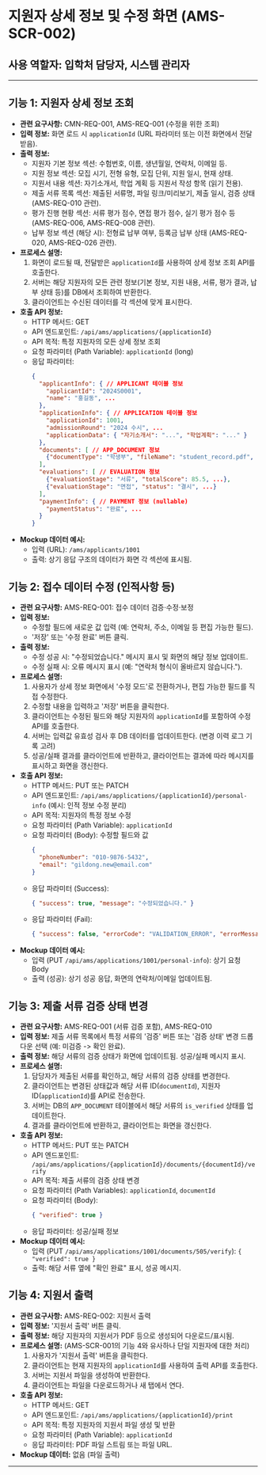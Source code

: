 # 지원자 상세 정보 및 수정 화면 (AMS-SCR-002)

## 사용 역할자: 입학처 담당자, 시스템 관리자

---

## 기능 1: 지원자 상세 정보 조회

-   **관련 요구사항:** CMN-REQ-001, AMS-REQ-001 (수정을 위한 조회)
-   **입력 정보:** 화면 로드 시 `applicationId` (URL 파라미터 또는 이전 화면에서 전달받음).
-   **출력 정보:**
    -   지원자 기본 정보 섹션: 수험번호, 이름, 생년월일, 연락처, 이메일 등.
    -   지원 정보 섹션: 모집 시기, 전형 유형, 모집 단위, 지원 일시, 현재 상태.
    -   지원서 내용 섹션: 자기소개서, 학업 계획 등 지원서 작성 항목 (읽기 전용).
    -   제출 서류 목록 섹션: 제출된 서류명, 파일 링크/미리보기, 제출 일시, 검증 상태 (AMS-REQ-010 관련).
    -   평가 진행 현황 섹션: 서류 평가 점수, 면접 평가 점수, 실기 평가 점수 등 (AMS-REQ-006, AMS-REQ-008 관련).
    -   납부 정보 섹션 (해당 시): 전형료 납부 여부, 등록금 납부 상태 (AMS-REQ-020, AMS-REQ-026 관련).
-   **프로세스 설명:**
    1.  화면이 로드될 때, 전달받은 `applicationId`를 사용하여 상세 정보 조회 API를 호출한다.
    2.  서버는 해당 지원자의 모든 관련 정보(기본 정보, 지원 내용, 서류, 평가 결과, 납부 상태 등)를 DB에서 조회하여 반환한다.
    3.  클라이언트는 수신된 데이터를 각 섹션에 맞게 표시한다.
-   **호출 API 정보:**
    -   HTTP 메서드: GET
    -   API 엔드포인트: `/api/ams/applications/{applicationId}`
    -   API 목적: 특정 지원자의 모든 상세 정보 조회
    -   요청 파라미터 (Path Variable): `applicationId` (long)
    -   응답 파라미터:
        ```json
        {
          "applicantInfo": { // APPLICANT 테이블 정보
            "applicantId": "2024S0001",
            "name": "홍길동", ...
          },
          "applicationInfo": { // APPLICATION 테이블 정보
            "applicationId": 1001,
            "admissionRound": "2024 수시", ...
            "applicationData": { "자기소개서": "...", "학업계획": "..." }
          },
          "documents": [ // APP_DOCUMENT 정보
            {"documentType": "학생부", "fileName": "student_record.pdf", "verified": true, ...}
          ],
          "evaluations": [ // EVALUATION 정보
            {"evaluationStage": "서류", "totalScore": 85.5, ...},
            {"evaluationStage": "면접", "status": "결시", ...}
          ],
          "paymentInfo": { // PAYMENT 정보 (nullable)
            "paymentStatus": "완료", ...
          }
        }
        ```
-   **Mockup 데이터 예시:**
    -   입력 (URL): `/ams/applicants/1001`
    -   출력: 상기 응답 구조의 데이터가 화면 각 섹션에 표시됨.

## 기능 2: 접수 데이터 수정 (인적사항 등)

-   **관련 요구사항:** AMS-REQ-001: 접수 데이터 검증·수정·보정
-   **입력 정보:**
    -   수정할 필드에 새로운 값 입력 (예: 연락처, 주소, 이메일 등 편집 가능한 필드).
    -   '저장' 또는 '수정 완료' 버튼 클릭.
-   **출력 정보:**
    -   수정 성공 시: "수정되었습니다." 메시지 표시 및 화면의 해당 정보 업데이트.
    -   수정 실패 시: 오류 메시지 표시 (예: "연락처 형식이 올바르지 않습니다.").
-   **프로세스 설명:**
    1.  사용자가 상세 정보 화면에서 '수정 모드'로 전환하거나, 편집 가능한 필드를 직접 수정한다.
    2.  수정할 내용을 입력하고 '저장' 버튼을 클릭한다.
    3.  클라이언트는 수정된 필드와 해당 지원자의 `applicationId`를 포함하여 수정 API를 호출한다.
    4.  서버는 입력값 유효성 검사 후 DB 데이터를 업데이트한다. (변경 이력 로그 기록 고려)
    5.  성공/실패 결과를 클라이언트에 반환하고, 클라이언트는 결과에 따라 메시지를 표시하고 화면을 갱신한다.
-   **호출 API 정보:**
    -   HTTP 메서드: PUT 또는 PATCH
    -   API 엔드포인트: `/api/ams/applications/{applicationId}/personal-info` (예시: 인적 정보 수정 분리)
    -   API 목적: 지원자의 특정 정보 수정
    -   요청 파라미터 (Path Variable): `applicationId`
    -   요청 파라미터 (Body): 수정할 필드와 값
        ```json
        {
          "phoneNumber": "010-9876-5432",
          "email": "gildong.new@email.com"
        }
        ```
    -   응답 파라미터 (Success):
        ```json
        { "success": true, "message": "수정되었습니다." }
        ```
    -   응답 파라미터 (Fail):
        ```json
        { "success": false, "errorCode": "VALIDATION_ERROR", "errorMessage": "이메일 형식이 올바르지 않습니다." }
        ```
-   **Mockup 데이터 예시:**
    -   입력 (PUT `/api/ams/applications/1001/personal-info`): 상기 요청 Body
    -   출력 (성공): 상기 성공 응답, 화면의 연락처/이메일 업데이트됨.

## 기능 3: 제출 서류 검증 상태 변경

-   **관련 요구사항:** AMS-REQ-001 (서류 검증 포함), AMS-REQ-010
-   **입력 정보:** 제출 서류 목록에서 특정 서류의 '검증' 버튼 또는 '검증 상태' 변경 드롭다운 선택 (예: 미검증 -> 확인 완료).
-   **출력 정보:** 해당 서류의 검증 상태가 화면에 업데이트됨. 성공/실패 메시지 표시.
-   **프로세스 설명:**
    1.  담당자가 제출된 서류를 확인하고, 해당 서류의 검증 상태를 변경한다.
    2.  클라이언트는 변경된 상태값과 해당 서류 ID(`documentId`), 지원자 ID(`applicationId`)를 API로 전송한다.
    3.  서버는 DB의 `APP_DOCUMENT` 테이블에서 해당 서류의 `is_verified` 상태를 업데이트한다.
    4.  결과를 클라이언트에 반환하고, 클라이언트는 화면을 갱신한다.
-   **호출 API 정보:**
    -   HTTP 메서드: PUT 또는 PATCH
    -   API 엔드포인트: `/api/ams/applications/{applicationId}/documents/{documentId}/verify`
    -   API 목적: 제출 서류의 검증 상태 변경
    -   요청 파라미터 (Path Variables): `applicationId`, `documentId`
    -   요청 파라미터 (Body):
        ```json
        { "verified": true }
        ```
    -   응답 파라미터: 성공/실패 정보
-   **Mockup 데이터 예시:**
    -   입력 (PUT `/api/ams/applications/1001/documents/505/verify`): `{ "verified": true }`
    -   출력: 해당 서류 옆에 "확인 완료" 표시, 성공 메시지.

## 기능 4: 지원서 출력

-   **관련 요구사항:** AMS-REQ-002: 지원서 출력
-   **입력 정보:** '지원서 출력' 버튼 클릭.
-   **출력 정보:** 해당 지원자의 지원서가 PDF 등으로 생성되어 다운로드/표시됨.
-   **프로세스 설명:** (AMS-SCR-001의 기능 4와 유사하나 단일 지원자에 대한 처리)
    1.  사용자가 '지원서 출력' 버튼을 클릭한다.
    2.  클라이언트는 현재 지원자의 `applicationId`를 사용하여 출력 API를 호출한다.
    3.  서버는 지원서 파일을 생성하여 반환한다.
    4.  클라이언트는 파일을 다운로드하거나 새 탭에서 연다.
-   **호출 API 정보:**
    -   HTTP 메서드: GET
    -   API 엔드포인트: `/api/ams/applications/{applicationId}/print`
    -   API 목적: 특정 지원자의 지원서 파일 생성 및 반환
    -   요청 파라미터 (Path Variable): `applicationId`
    -   응답 파라미터: PDF 파일 스트림 또는 파일 URL.
-   **Mockup 데이터:** 없음 (파일 출력)

---


